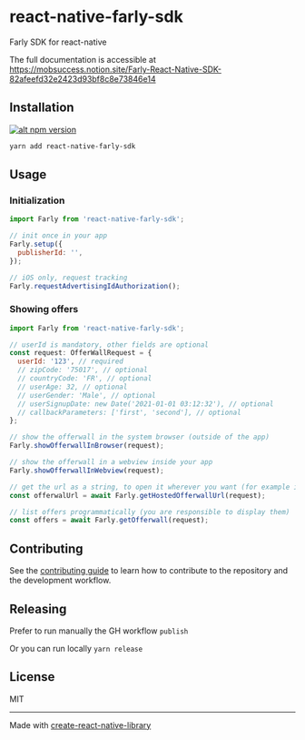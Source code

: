# react-native-farly-sdk

Farly SDK for react-native

The full documentation is accessible at https://mobsuccess.notion.site/Farly-React-Native-SDK-82afeefd32e2423d93bf8c8e73846e14

## Installation

[![alt npm version](https://img.shields.io/npm/v/react-native-farly-sdk)](https://www.npmjs.com/package/react-native-farly-sdk)

```sh
yarn add react-native-farly-sdk
```

## Usage

### Initialization

```js
import Farly from 'react-native-farly-sdk';

// init once in your app
Farly.setup({
  publisherId: '',
});

// iOS only, request tracking
Farly.requestAdvertisingIdAuthorization();
```

### Showing offers

```js
import Farly from 'react-native-farly-sdk';

// userId is mandatory, other fields are optional
const request: OfferWallRequest = {
  userId: '123', // required
  // zipCode: '75017', // optional
  // countryCode: 'FR', // optional
  // userAge: 32, // optional
  // userGender: 'Male', // optional
  // userSignupDate: new Date('2021-01-01 03:12:32'), // optional
  // callbackParameters: ['first', 'second'], // optional
};

// show the offerwall in the system browser (outside of the app)
Farly.showOfferwallInBrowser(request);

// show the offerwall in a webview inside your app
Farly.showOfferwallInWebview(request);

// get the url as a string, to open it wherever you want (for example in a custom webview you own)
const offerwalUrl = await Farly.getHostedOfferwallUrl(request);

// list offers programmatically (you are responsible to display them)
const offers = await Farly.getOfferwall(request);
```

## Contributing

See the [contributing guide](CONTRIBUTING.md) to learn how to contribute to the repository and the development workflow.

## Releasing

Prefer to run manually the GH workflow `publish`

Or you can run locally `yarn release`

## License

MIT

---

Made with [create-react-native-library](https://github.com/callstack/react-native-builder-bob)
